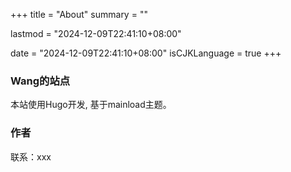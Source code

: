 +++
title = "About"
summary = ""

lastmod = "2024-12-09T22:41:10+08:00"

date = "2024-12-09T22:41:10+08:00"
isCJKLanguage = true
+++

### Wang的站点
本站使用Hugo开发, 基于mainload主题。

### 作者
联系：xxx
